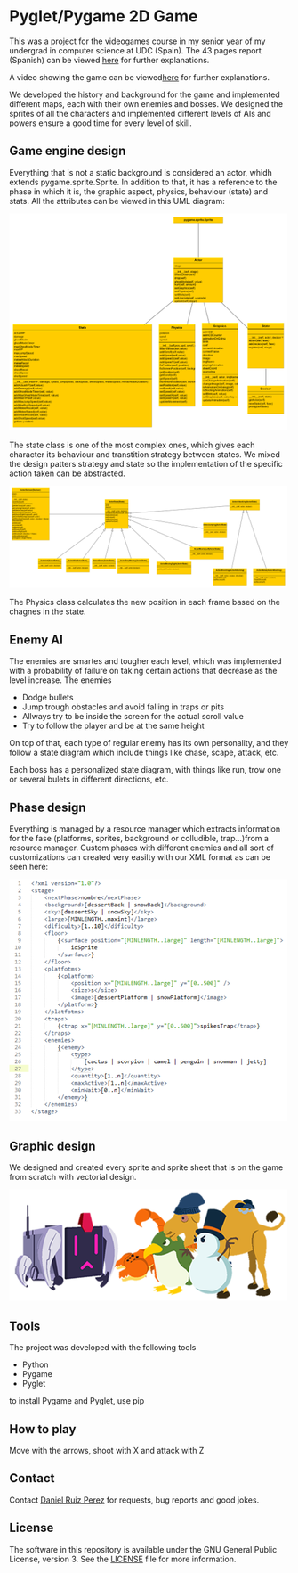 Pyglet/Pygame 2D Game
============

This was a project for the videogames course in my senior year of my undergrad in computer science at UDC (Spain). The 43 pages report (Spanish) can be viewed [here](https://github.com/DaniRuizPerez/Pygame/blob/master/Report.pdf) for further explanations.

A video showing the game can be viewed[here](https://github.com/DaniRuizPerez/Pygame/blob/master/VideoDemo.mp4) for further explanations.

We developed the history and background for the game and implemented different maps, each with their own enemies and bosses. We designed the sprites of all the characters and implemented different levels of AIs and powers ensure a good time for every level of skill.


## Game engine design

Everything that is not a static background is considered an actor, whidh extends pygame.sprite.Sprite. In addition to that, it has a reference to the phase in which it is, the graphic aspect, physics, behaviour (state) and stats. All the attributes can be viewed in this UML diagram: 

<img src="https://github.com/DaniRuizPerez/Pygame/blob/master/UML/UML 5 actorOverview.png" width="500">

The state class is one of the most complex ones, which gives each character its behaviour and transtition strategy between states. We mixed the design patters strategy and state so the implementation of the specific action taken can be abstracted.

<img src="https://github.com/DaniRuizPerez/Pygame/blob/master/UML/UML 3 actorStateFinal.png" width="500">

The Physics class calculates the new position in each frame based on the chagnes in the state.


## Enemy AI

The enemies are smartes and tougher each level, which was implemented with a probability of failure on taking certain actions that decrease as the level increase. The enemies
- Dodge bullets
- Jump trough obstacles and avoid falling in traps or pits
- Allways try to be inside the screen for the actual scroll value
- Try to follow the player and be at the same height

On top of that, each type of regular enemy has its own personality, and they follow a state diagram which include things like chase, scape, attack, etc.

Each boss has a personalized state diagram, with things like run, trow one or several bulets in different directions, etc.

## Phase design

Everything is managed by a resource manager which extracts information for the fase (platforms, sprites, background or colludible, trap...)from a resource manager. 
Custom phases with different enemies and all sort of customizations can created very easilty with our XML format as can be seen here:

<img src="https://github.com/DaniRuizPerez/Pygame/blob/master/Images/faseDefinition.png" width="500">


## Graphic design

We designed and created every sprite and sprite sheet that is on the game from scratch with vectorial design.

<img src="https://github.com/DaniRuizPerez/Pygame/blob/master/Images/Hi-ResSprites.png" width="500">


## Tools

The project was developed with the following tools

- Python
- Pygame
- Pyglet

to install Pygame and Pyglet, use pip

## How to play
Move with the arrows, shoot with X and attack with Z


## Contact

Contact [Daniel Ruiz Perez](mailto:druiz072@fiu.edu) for requests, bug reports and good jokes.


## License

The software in this repository is available under the GNU General Public License, version 3. See the [LICENSE](https://github.com/DaniRuizPerez/EyeMovementDetection/blob/master/LICENSE) file for more information.
